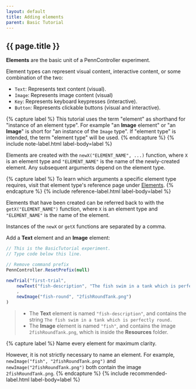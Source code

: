 ```yaml
---
layout: default
title: Adding elements
parent: Basic Tutorial
---
```


## {{ page.title }}

**Elements** are the basic unit of a PennController experiment. 

Element types can represent visual content, interactive content, or some combination of the two:

+ `Text`: Represents text content (visual).
+ `Image`: Represents image content (visual)
+ `Key`: Represents keyboard keypresses (interactive).
+ `Button`: Represents clickable buttons (visual and interactive).

{% capture label %}
This tutorial uses the term "element" as shorthand for "instance of an element type". For example "an **Image** element"  or "an **Image**" is short for "an instance of the `Image` type". If "element type" is intended, the  term "element type" will be used.
{% endcapture %}
{% include note-label.html label-body=label  %}

Elements are created with the `newX("ELEMENT_NAME", ...)` function, where `X` is an element type and `"ELEMENT_NAME"` is the name of the newly-created element. Any subsequent arguments depend on the element type. 

{% capture label %}
To learn which arguments a specific element type requires, visit that element type's reference page under [Elements](./elements).
{% endcapture %}
{% include reference-label.html label-body=label  %}

Elements that have been created can be referred back to with the `getX("ELEMENT_NAME")` function, where `X` is an element type and `"ELEMENT_NAME"` is the name of the element.

Instances of the `newX` or `getX` functions are separated by a comma.


Add a **Text** element and an **Image** element:

```javascript
// This is the BasicTutorial experiment.
// Type code below this line.

// Remove command prefix
PennController.ResetPrefix(null)

newTrial("first-trial",
    newText("fish-description", "The fish swim in a tank which is perfectly round.")
    ,
    newImage("fish-round", "2fishRoundTank.png")    
)
```


> + The **Text** element is named `"fish-description"`, and contains the string `The fish swim in a tank which is perfectly round.`
> + The **Image** element is named `"fish"`, and contains the image `2fishRoundTank.png`, which is inside the **Resources** folder.

{% capture label %}
Name every element for maximum clarity. 

However, it is not strictly necessary to name an element. For example, `newImage("fish", "2fishRoundTank.png")` and `newImage("2fishRoundTank.png")` both contain the image `2fishRoundTank.png`.
{% endcapture %}
{% include recommended-label.html label-body=label  %}

